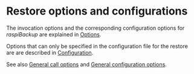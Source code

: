 # Restore options and configurations

The invocation options and the corresponding configuration options
for *raspiBackup* are explained in [Options](restore-options.md).

Options that can only be specified in the configuration file for the restore are
are described in [Configuration](restore-config-options.md).

See also [General call options](general-options.md) and [General configuration options](general-config-options.md).

[.status]: translated


